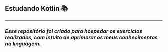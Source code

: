 ## Estudando Kotlin :books:

<hr>

### _Esse repositório foi criado para hospedar os exercícios realizados, com intuito de aprimorar os meus conhecimentos na linguagem._

